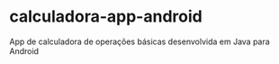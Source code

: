 # calculadora-app-android
App de calculadora de operações básicas desenvolvida em Java para Android
